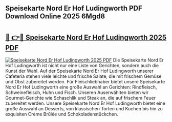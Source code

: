 ## Speisekarte Nord Er Hof Ludingworth PDF Download Online 2025 6Mgd8

# <h2><a href="http://gca70n0.nevu.top/?p=Speisekarte+Nord+Er+Hof+Ludingworth">🔗 👉🔴 Speisekarte Nord Er Hof Ludingworth 2025 PDF</a></h2>

[![Speisekarte Nord Er Hof Ludingworth 2025 PDF](https://i.imgur.com/dBaPXMq.png)](http://gca70n0.nevu.top/?p=Speisekarte+Nord+Er+Hof+Ludingworth)
Die Speisekarte Nord Er Hof Ludingworth ist nicht nur eine Liste von Gerichten, sondern auch die Kunst der Wahl. Auf der Speisekarte Nord Er Hof Ludingworth unserer Cafeteria stehen viele leichte und frische Salate, die mit frischem Gemüse und Obst zubereitet werden. Für Fleischliebhaber bietet unsere Speisekarte Nord Er Hof Ludingworth eine große Auswahl an Gerichten: Rindfleisch, Schweinefleisch, Huhn und Fisch. Unseren Auserwählten bieten wir Gourmet-Gerichte wie Schaschlik und Steak an, die auf frischem Feuer zubereitet werden. Unsere Speisekarte Nord Er Hof Ludingworth bietet eine große Auswahl an Desserts, von klassischen Torten und Kuchen bis hin zu exquisiten Crème Brûlée und Schokoladenstückchen.
